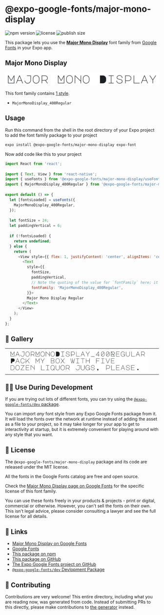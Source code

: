 # @expo-google-fonts/major-mono-display

![npm version](https://flat.badgen.net/npm/v/@expo-google-fonts/major-mono-display)
![license](https://flat.badgen.net/github/license/expo/google-fonts)
![publish size](https://flat.badgen.net/packagephobia/install/@expo-google-fonts/major-mono-display)

This package lets you use the [**Major Mono Display**](https://fonts.google.com/specimen/Major+Mono+Display) font family from [Google Fonts](https://fonts.google.com/) in your Expo app.

## Major Mono Display

![Major Mono Display](./font-family.png)

This font family contains [1 style](#-gallery).

- `MajorMonoDisplay_400Regular`

## Usage

Run this command from the shell in the root directory of your Expo project to add the font family package to your project
```sh
expo install @expo-google-fonts/major-mono-display expo-font
```

Now add code like this to your project
```js
import React from 'react';

import { Text, View } from 'react-native';
import { useFonts } from '@expo-google-fonts/major-mono-display/useFonts';
import { MajorMonoDisplay_400Regular } from '@expo-google-fonts/major-mono-display/400Regular';

export default () => {
  let [fontsLoaded] = useFonts({
    MajorMonoDisplay_400Regular,
  });

  let fontSize = 24;
  let paddingVertical = 6;

  if (!fontsLoaded) {
    return undefined;
  } else {
    return (
      <View style={{ flex: 1, justifyContent: 'center', alignItems: 'center' }}>
        <Text
          style={{
            fontSize,
            paddingVertical,
            // Note the quoting of the value for `fontFamily` here; it expects a string!
            fontFamily: 'MajorMonoDisplay_400Regular',
          }}>
          Major Mono Display Regular
        </Text>
      </View>
    );
  }
};

```

## 🔡 Gallery


||||
|-|-|-|
|![MajorMonoDisplay_400Regular](.//400Regular/MajorMonoDisplay_400Regular.ttf.png)||||


## 👩‍💻 Use During Development

If you are trying out lots of different fonts, you can try using the [`@expo-google-fonts/dev` package](https://github.com/freeboub/google-fonts/tree/master/font-packages/dev#readme).

You can import *any* font style from any Expo Google Fonts package from it. It will load the fonts
over the network at runtime instead of adding the asset as a file to your project, so it may take longer
for your app to get to interactivity at startup, but it is extremely convenient
for playing around with any style that you want.

## 📖 License

The `@expo-google-fonts/major-mono-display` package and its code are released under the MIT license.

All the fonts in the Google Fonts catalog are free and open source.

Check the [Major Mono Display page on Google Fonts](https://fonts.google.com/specimen/Major+Mono+Display) for the specific license of this font family.

You can use these fonts freely in your products & projects - print or digital, commercial or otherwise. However, you can't sell the fonts on their own. This isn't legal advice, please consider consulting a lawyer and see the full license for all details.

## 🔗 Links

- [Major Mono Display on Google Fonts](https://fonts.google.com/specimen/Major+Mono+Display)
- [Google Fonts](https://fonts.google.com/)
- [This package on npm](https://www.npmjs.com/package/@expo-google-fonts/major-mono-display)
- [This package on GitHub](https://github.com/freeboub/google-fonts/tree/master/font-packages/major-mono-display)
- [The Expo Google Fonts project on GitHub](https://github.com/freeboub/google-fonts)
- [`@expo-google-fonts/dev` Devlopment Package](https://github.com/freeboub/google-fonts/tree/master/font-packages/dev)

## 🤝 Contributing

Contributions are very welcome! This entire directory, including what you are reading now, was generated from code. Instead of submitting PRs to this directly, please make contributions to [the generator](https://github.com/freeboub/google-fonts/tree/master/packages/generator) instead.
